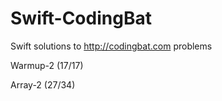 # Swift-CodingBat
Swift solutions to http://codingbat.com problems

Warmup-2 (17/17)

Array-2 (27/34)
